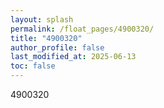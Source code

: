 ```yaml
---
layout: splash
permalink: /float_pages/4900320/
title: "4900320"
author_profile: false
last_modified_at: 2025-06-13
toc: false
---
```

 
4900320
